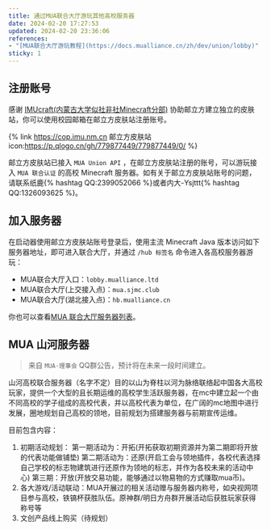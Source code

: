 ```yaml
---
title: 通过MUA联合大厅游玩其他高校服务器
date: 2024-02-20 17:27:53
updated: 2024-02-20 23:36:06
references:
- "[MUA联合大厅游玩教程](https://docs.mualliance.cn/zh/dev/union/lobby)"
sticky: 1
---
```


## 注册账号

感谢 [IMUcraft(内蒙古大学似社非社Minecraft分部)](https://www.imucraft.cn/) 协助邮立方建立独立的皮肤站，你可以使用校园邮箱在邮立方皮肤站注册账号。

{% link https://cop.imu.nm.cn 邮立方皮肤站 icon:https://p.qlogo.cn/gh/779877449/779877449/0/ %}

邮立方皮肤站已接入 `MUA Union API` ，在邮立方皮肤站注册的账号，可以游玩接入 `MUA 联合认证` 的高校 Minecraft 服务器。如有关于邮立方皮肤站账号的问题，请联系纸鹿{% hashtag QQ:2399052066 %}或者内大-Ysjttt{% hashtag QQ:1326093625 %}。

## 加入服务器

在启动器使用邮立方皮肤站账号登录后，使用主流 Minecraft Java 版本访问如下服务器地址，即可进入联合大厅，并通过 `/hub 标签名` 命令进入各高校服务器游玩：

- MUA联合大厅入口：`lobby.mualliance.ltd`
- MUA联合大厅(上交接入点)：`mua.sjmc.club`
- MUA联合大厅(湖北接入点)：`hb.mualliance.cn`

你也可以查看[MUA 联合大厅服务器列表](https://www.mualliance.cn/server)。

## MUA 山河服务器

> 来自 `MUA·理事会` QQ群公告，预计将在未来一段时间建立。

山河高校联合服务器（名字不定）目的以山为脊柱以河为脉络联络起中国各大高校玩家，提供一个大型的且长期运维的高校学生活跃服务器，在mc中建立起一个由不同高校的学子组成的高校代表，并以高校代表为单位，在广阔的mc地图中进行发展，圈地规划自己高校的领地，目前规划为搭建服务器与前期宣传运维。

目前包含内容：

1. 初期活动规划：
第一期活动为：开拓(开拓获取初期资源并为第二期即将开放的代表功能做铺垫)
第二期活动为：还原(开启工会与领地插件，各校代表选择自己学校的标志物建筑进行还原作为领地的标志，并作为各校未来的活动中心)
第三期：开放(开放交易功能，能够通过以物易物的方式赚取mua币)。
2. 各大游戏/活动联动：MUA开展过的相关活动赠与服务器内称号，如央视网项目参与高校，铁镐杯获胜队伍。原神群/明日方舟群开展活动后获胜玩家获得称号等
3. 文创产品线上购买（待规划）